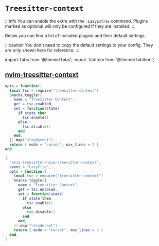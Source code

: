 # `Treesitter-context`

<!-- plugins:start -->

:::info
You can enable the extra with the `:LazyExtras` command.
Plugins marked as optional will only be configured if they are installed.
:::

Below you can find a list of included plugins and their default settings.

:::caution
You don't need to copy the default settings to your config.
They are only shown here for reference.
:::

import Tabs from '@theme/Tabs';
import TabItem from '@theme/TabItem';

## [nvim-treesitter-context](https://github.com/nvim-treesitter/nvim-treesitter-context)

<Tabs>

<TabItem value="opts" label="Options">

```lua
opts = function()
  local tsc = require("treesitter-context")
  Snacks.toggle({
    name = "Treesitter Context",
    get = tsc.enabled,
    set = function(state)
      if state then
        tsc.enable()
      else
        tsc.disable()
      end
    end,
  }):map("<leader>ut")
  return { mode = "cursor", max_lines = 3 }
end
```

</TabItem>


<TabItem value="code" label="Full Spec">

```lua
{
  "nvim-treesitter/nvim-treesitter-context",
  event = "LazyFile",
  opts = function()
    local tsc = require("treesitter-context")
    Snacks.toggle({
      name = "Treesitter Context",
      get = tsc.enabled,
      set = function(state)
        if state then
          tsc.enable()
        else
          tsc.disable()
        end
      end,
    }):map("<leader>ut")
    return { mode = "cursor", max_lines = 3 }
  end,
}
```

</TabItem>

</Tabs>

<!-- plugins:end -->
